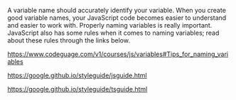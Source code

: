 A variable name should accurately identify your variable. When you create good variable names, your JavaScript code becomes easier to understand and easier to work with. Properly naming variables is really important. JavaScript also has some rules when it comes to naming variables; read about these rules through the links below.

https://www.codeguage.com/v1/courses/js/variables#Tips_for_naming_variables



<!-- Notes -->

https://google.github.io/styleguide/jsguide.html

https://google.github.io/styleguide/tsguide.html
